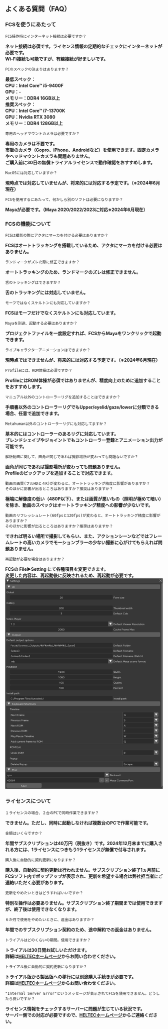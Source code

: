 ## よくある質問（FAQ）

### FCSを使うにあたって

```{admonition}Q
FCS操作時にインターネット接続は必要ですか？  
```
**ネット接続は必須です。ライセンス情報の定期的なチェックにインターネットが必要です。  
Wi-Fi接続も可能ですが、有線接続が好ましいです。**
 
```{tip}
PCのスペックの決まりはありますか？  
```
**最低スペック：  
CPU：Intel Core™ i5-9400F  
GPU：-   
メモリー：DDR4 16GB以上  
推奨スペック：  
CPU：Intel Core™ i7-13700K  
GPU：Nvidia RTX 3080  
メモリー：DDR4 128GB以上**
 
```{tip}
専用のヘッドマウントカメラは必要ですか？  
```
**専用のカメラは不要です。  
市販のカメラ（Gopro、iPhone、Androidなど）を使用できます。固定カメラやヘッドマウントカメラも問題ありません。  
ご購入前に30日の無償トライアルライセンスで動作確認をおすすめします。**

```{tip}
MacOSには対応していますか？  
```
**現時点では対応していませんが、将来的には対応する予定です。（※2024年6月現在）**

```{tip}
FCSを使用するにあたって、何かしら別のソフトは必要になりますか？  
```
**Mayaが必要です。（Maya 2020/2022/2023に対応※2024年6月現在）**

### FCSの機能について

```{tip}
FCSは撮影の際にアクタにマーカを付ける必要はありますか？  
```
**FCSはオートトラッキングを搭載しているため、アクタにマーカを付ける必要はありません。**

```{tip}
ランドマークがズレた際に修正できますか？  
```
**オートトラッキングのため、ランドマークのズレは修正できません。**

```{tip}
舌のトラッキングはできますか？  
```
**舌のトラッキングには対応していません。**

```{tip}
モーフではなくスケルトンにも対応していますか？  
```
**FCSはモーフだけでなくスケルトンにも対応しています。**

```{tip}
Mayaを別途、起動する必要はありますか？  
```
**プロジェクトファイルを一度設定すれば、FCSからMayaをワンクリックで起動できます。**

```{tip}
ライブキャラクターアニメーションはできますか？  
```
**現時点ではできませんが、将来的には対応する予定です。（※2024年6月現在）**

```{tip}
Profileには、ROM体操は必須ですか？  
```
**ProfileにはROM体操が必須ではありませんが、精度向上のために追加することをおすすめします。**

```{tip}
マニュアル以外のコントローラーリグを追加することはできますか？  
```
**手順書以外のコントローラーリグでもUpper/eyelid/gaze/lowerに分類できる場合、任意で追加できます。**

```{tip}
Metahuman以外のコントローラーリグにも対応してますか？  
```
**基本的にはコントローラーのあるリグに対応しています。  
ブレンドシェイプやジョイントでもコントローラー登録とアニメーション出力が可能です。**

```{tip}
解析動画に関して、画角が同じであれば撮影場所が変わっても問題ないですか？  
```
**画角が同じであれば撮影場所が変わっても問題ありません。  
Profileのピックアップを追加することで対応できます。**
 
```{tip}
動画の画質(フルHDと４K)が変わると、オートトラッキング精度に影響がありますか？  
そのほかに影響が出るところはありますか？推奨はありますか？  
```
**極端に解像度の低い（480P以下）、または画質が悪いもの（照明が極めて暗い）を除き、動画のスペックはオートトラッキング精度への影響が少ないです。**
 
```{tip}
動画のリフレッシュレート(60fpsと120fps)が変わると、オートトラッキング精度に影響がありますか？  
そのほかに影響が出るところはありますか？推奨はありますか？  
```
**できれば明るい場所で撮影してもらい、また、アクションシーンなどではフレームレートの高いカメラでモーションブラーの少ない撮影に心がけてもらえれば問題ありません。**

```{tip}
再起動が必要な場合はありますか？
```
**FCSの File▶Setting にて各種項目を変更できます。  
変更した内容は、再起動後に反映されるため、再起動が必要です。**
![](images/Set001.png)

### ライセンスについて

```{tip}
１ライセンスの場合、２台のPCで同時作業できますか？  
```
**できません。ただし、同時に起動しなければ複数台のPCで作業可能です。**

```{tip}
金額はいくらですか？  
```
**年間サブスクリプションは40万円（税抜き）です。2024年12月末までに購入される方には、1ライセンスにつきもう1ライセンスが無償で付与されます。**

```{tip}
購入後に自動的に契約更新になりますか？  
```
**購入後、自動的に契約更新は行われません。サブスクリプション終了1ヵ月前にFCSソフト内でポップアップが表示され、更新を希望する場合は弊社担当者にご連絡いただく必要があります。**
 
```{tip}
更新をやめたいときはどうすればいいですか？  
```
**特別な操作は必要ありません。サブスクリプション終了期間までは使用できますが、終了後は使用できなくなります。**
 
```{tip}
６か月で使用をやめたいときに、返金はありますか？  
```
**年間でのサブスクリプション契約のため、途中解約での返金はありません。**

```{tip}
トライアルはどのくらいの期間。使用できますか？  
```
**トライアルは30日間お試しいただけます。  
詳細は[HELTECホームページ](https://sensing.heltec.co.jp/contact/)からお問い合わせください。**

```{tip}
トライアル後に自動的に契約更新になりますか？  
```
**トライアル版から製品版への移行には別途購入手続きが必要です。  
詳細は[HELTECホームページ](https://sensing.heltec.co.jp/contact/)からお問い合わせください。**

```{tip}
"Internal Server Error"というメッセージが表示されてFCSを使用できません。どうしたら良いですか？
```
**ライセンス情報をチェックするサーバーに問題が生じている状況です。  
サーバー側での対応が必要ですので、[HELTECホームページ](https://sensing.heltec.co.jp/contact/)からご連絡ください。**
